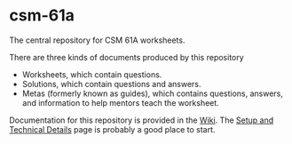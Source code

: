 # csm-61a

The central repository for CSM 61A worksheets. 

There are three kinds of documents produced by this repository
- Worksheets, which contain questions.
- Solutions, which contain questions and answers.
- Metas (formerly known as guides), which contains questions, answers, and information to help mentors teach the worksheet. 

Documentation for this repository is provided in the [Wiki](https://github.com/csmberkeley/csm-61a/wiki). The [Setup and Technical Details](https://github.com/csmberkeley/csm-61a/wiki/Setup-and-Technical-Details) page is probably a good place to start. 
